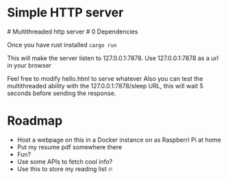 # Simple HTTP server
\# Multithreaded http server \# 0 Dependencies

Once you have rust installed `cargo run`

This will make the server listen to 127.0.0.1:7878.
Use 127.0.0.1:7878 as a url in your browser

Feel free to modify hello.html to serve whatever
Also you can test the multithreaded ability with the 127.0.0.1:7878/sleep URL, this will wait 5 seconds before sending the response.

# Roadmap
- Host a webpage on this in a Docker instance on as Raspberri Pi at home
- Put my resume pdf somewhere there
- Fun?
- Use some APIs to fetch cool info?
- Use this to store my reading list :fire:
